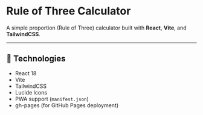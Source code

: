 # Rule of Three Calculator

A simple proportion (Rule of Three) calculator built with **React**, **Vite**, and **TailwindCSS**.

---

## 🚀 Technologies

- React 18
- Vite
- TailwindCSS
- Lucide Icons
- PWA support (`manifest.json`)
- gh-pages (for GitHub Pages deployment)
